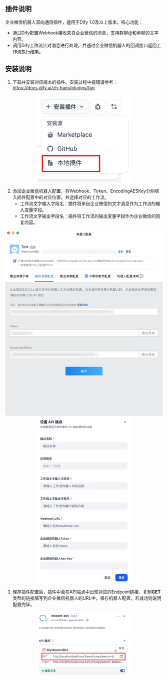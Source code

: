 ## 插件说明

企业微信机器人双向通信插件，适用于Dify 1.0及以上版本，核心功能：

- 通过Dify配置Webhook接收来自企业微信的消息，支持群聊@和单聊的文字内容。
- 调用Dify工作流针对消息进行处理，并通过企业微信机器人的回调接口返回工作流执行结果。

## 安装说明

1. 下载并安装对应版本的插件。安装过程中报错请参考：https://docs.dify.ai/zh-hans/plugins/faq

<div align=center>
    <img src="./imgs/install_plugin.png" width="300"/>
</div>

2. 添加企业微信机器人配置，将Webhook、Token、EncodingAESKey分别填入插件配置中的对应位置，并选择对应的工作流。
    - 工作流文字输入字段名：插件将来自企业微信的文字消息作为工作流的输入变量字段。
    - 工作流文字输出字段名：插件将工作流的输出变量字段作为企业微信的回复内容。

<div align=center>
    <img src="./imgs/wecom_bot_config.png" width="600"/>
    <img src="./imgs/plugin_config.png" width="300"/>
</div>

3. 保存插件配置后，插件中会在API端点中出现对应的Endpoint链接，复制**GET**类型的链接填写到企业微信机器人的URL中，保存机器人配置，若成功则说明配置完毕。

<div align=center>
    <img src="./imgs/webhook.png" width="300"/>
</div>